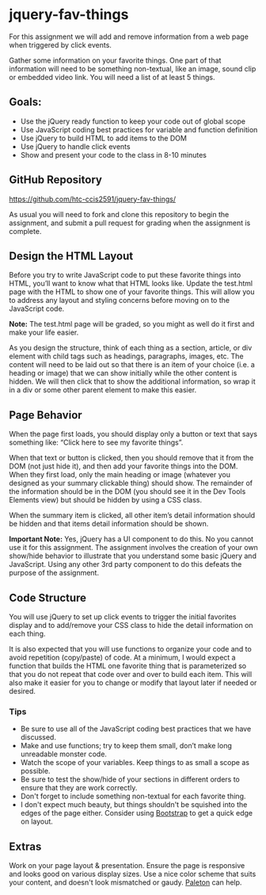 # jquery-fav-things
For this assignment we will add and remove information from a web page when triggered by click events.

Gather some information on your favorite things.  One part of that information will need to be something non-textual, like an image, sound clip or embedded video link. You will need a list of at least 5 things.

## Goals:

- Use the jQuery ready function to keep your code out of global scope
- Use JavaScript coding best practices for variable and function definition
- Use jQuery to build HTML to add items to the DOM
- Use jQuery to handle click events
- Show and present your code to the class in 8-10 minutes


## GitHub Repository
https://github.com/htc-ccis2591/jquery-fav-things/

As usual you will need to fork and clone this repository to begin the assignment, and submit a pull request for grading when the assignment is complete.  


## Design the HTML Layout
Before you try to write JavaScript code to put these favorite things into HTML, you’ll want to know what that HTML looks like.  Update the test.html page with the HTML to show one of your favorite things.  This will allow you to address any layout and styling concerns before moving on to the JavaScript code.  

__Note:__ The test.html page will be graded, so you might as well do it first and make your life easier.

As you design the structure, think of each thing as a section, article, or div element with child tags such as headings, paragraphs, images, etc.  The content will need to be laid out so that there is an item of your choice (i.e. a heading or image) that we can show initially while the other content is hidden.  We will then click that to show the additional information, so wrap it in a div or some other parent element to make this easier.


## Page Behavior
When the page first loads, you should display only a button or text that says something like:  “Click here to see my favorite things”.

When that text or button is clicked, then you should remove that it from the DOM (not just hide it), and then add your favorite things into the DOM.  When they first load, only the main heading or image (whatever you designed as your summary clickable thing) should show. The remainder of the information should be in the DOM (you should see it in the Dev Tools Elements view) but should be hidden by using a CSS class.

When the summary item is clicked, all other item’s detail information should be hidden and that items detail information should be shown.  

__Important Note:__  Yes, jQuery has a UI component to do this.  No you cannot use it for this assignment. The assignment involves the creation of your own show/hide behavior to illustrate that you understand some basic jQuery and JavaScript.  Using any other 3rd party component to do this defeats the purpose of the assignment.


## Code Structure
You will use jQuery to set up click events to trigger the initial favorites display and to add/remove your CSS class to hide the detail information on each thing.

It is also expected that you will use functions to organize your code and to avoid repetition (copy/paste) of code.  At a minimum, I would expect a function that builds the HTML one favorite thing that is parameterized so that you do not repeat that code over and over to build each item.  This will also make it easier for you to change or modify that layout later if needed or desired.

### Tips
- Be sure to use all of the JavaScript coding best practices that we have discussed.
- Make and use functions; try to keep them small, don’t make long unreadable monster code.
- Watch the scope of your variables.  Keep things to as small a scope as possible.
- Be sure to test the show/hide of your sections in different orders to ensure that they are work correctly.
- Don't forget to include something non-textual for each favorite thing.
- I don't expect much beauty, but things shouldn't be squished into the edges of the page either. Consider using [Bootstrap](http://getbootstrap.com/) to get a quick edge on layout.

## Extras
Work on your page layout & presentation. Ensure the page is responsive and looks good on various display sizes. Use a nice color scheme that suits your content, and doesn't look mismatched or gaudy.  [Paleton](http://paletton.com/) can help.
